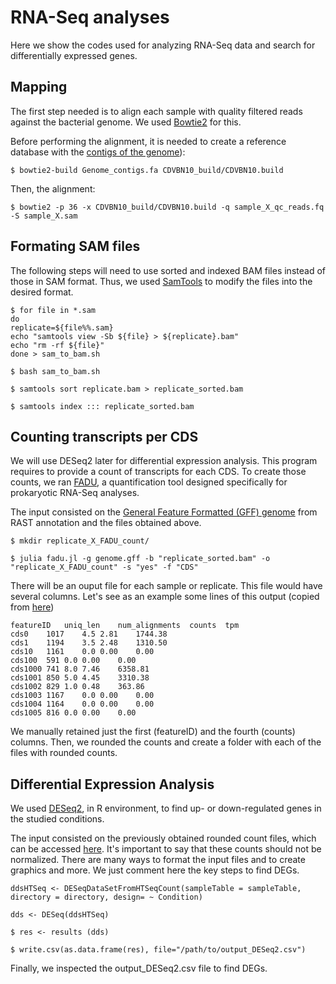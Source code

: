 # RNA-Seq analyses

Here we show the codes used for analyzing RNA-Seq data and search for differentially expressed genes. 

## Mapping

The first step needed is to align each sample with quality filtered reads against the bacterial genome. We used [Bowtie2](https://github.com/BenLangmead/bowtie2) for this.

Before performing the alignment, it is needed to create a reference database with the [contigs of the genome](Source_data/CDVBN10_contigs.fa)):

~~~
$ bowtie2-build Genome_contigs.fa CDVBN10_build/CDVBN10.build
~~~

Then, the alignment:

~~~
$ bowtie2 -p 36 -x CDVBN10_build/CDVBN10.build -q sample_X_qc_reads.fq -S sample_X.sam
~~~

## Formating SAM files

The following steps will need to use sorted and indexed BAM files instead of those in SAM format. Thus, we used [SamTools](https://github.com/samtools/samtools) to modify the files into the desired format.

~~~
$ for file in *.sam
do
replicate=${file%%.sam}
echo "samtools view -Sb ${file} > ${replicate}.bam"
echo "rm -rf ${file}"
done > sam_to_bam.sh
~~~

~~~
$ bash sam_to_bam.sh
~~~

~~~
$ samtools sort replicate.bam > replicate_sorted.bam
~~~
~~~
$ samtools index ::: replicate_sorted.bam
~~~

## Counting transcripts per CDS

We will use DESeq2 later for differential expression analysis. This program requires to provide a count of transcripts for each CDS. 
To create those counts, we ran [FADU](https://github.com/IGS/FADU), a quantification tool designed specifically for prokaryotic RNA-Seq analyses.

The input consisted on the [General Feature Formatted (GFF) genome](Source_data/CDVBN10.gff) from RAST annotation and the files obtained above.

~~~
$ mkdir replicate_X_FADU_count/
~~~

~~~
$ julia fadu.jl -g genome.gff -b "replicate_sorted.bam" -o "replicate_X_FADU_count" -s "yes" -f "CDS"
~~~

There will be an ouput file for each sample or replicate. This file would have several columns. Let's see as an example some lines of this output (copied from [here](https://github.com/IGS/FADU))

~~~
featureID   uniq_len    num_alignments  counts  tpm
cds0    1017    4.5 2.81    1744.38
cds1    1194    3.5 2.48    1310.50
cds10   1161    0.0 0.00    0.00
cds100  591 0.0 0.00    0.00
cds1000 741 8.0 7.46    6358.81
cds1001 850 5.0 4.45    3310.38
cds1002 829 1.0 0.48    363.86
cds1003 1167    0.0 0.00    0.00
cds1004 1164    0.0 0.00    0.00
cds1005 816 0.0 0.00    0.00
~~~

We manually retained just the first (featureID) and the fourth (counts) columns. Then, we rounded the counts and create a folder with each of the files with rounded counts.

## Differential Expression Analysis

We used [DESeq2](https://bioconductor.org/packages/release/bioc/html/DESeq2.html), in R environment, to find up- or down-regulated genes in the studied conditions. 

The input consisted on the previously obtained rounded count files, which can be accessed [here](Source_data/counts_rounded/). It's important to say that these counts should not be normalized. There are many ways to format the input files and to create graphics and more. We just comment here the key steps to find DEGs.

~~~
ddsHTSeq <- DESeqDataSetFromHTSeqCount(sampleTable = sampleTable, directory = directory, design= ~ Condition)
~~~

~~~
dds <- DESeq(ddsHTSeq)
~~~
~~~
$ res <- results (dds)
~~~
~~~
$ write.csv(as.data.frame(res), file="/path/to/output_DESeq2.csv")
~~~

Finally, we inspected the output_DESeq2.csv file to find DEGs.

